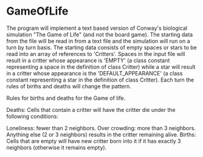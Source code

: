 # GameOfLife
The program will implement a text based version of Conway's biological simulation "The Game of Life" (and not the board game). The starting data from the file will be read in from a text file and the simulation will run on a turn by turn basis. The starting data consists of empty spaces or stars to be read into an array of references to 'Critters'. Spaces in the input file will result in a critter whose appearance is 'EMPTY' (a class constant representing a space in the definition of class Critter) while a star will result in a critter whose appearance is the 'DEFAULT_APPEARANCE' (a class constant representing a star in the definition of class Critter). Each turn the rules of births and deaths will change the pattern.

Rules for births and deaths for the Game of life.

Deaths: Cells that contain a critter will have the critter die under the following conditions:

Loneliness: fewer than 2 neighbors. 
Over crowding: more than 3 neighbors.  
Anything else (2 or 3 neighbors) results in the critter remaining alive. 
Births: Cells that are empty will have new critter born into it if it has exactly 3 neighbors (otherwise it remains empty).
